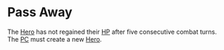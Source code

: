 # Pass Away

The [Hero](Definitions/Hero) has not regained their [HP](Definitions/Stats/Health) after five consecutive combat turns. The [PC](Definitions/Player) must create a new [Hero](Definitions/Hero).
